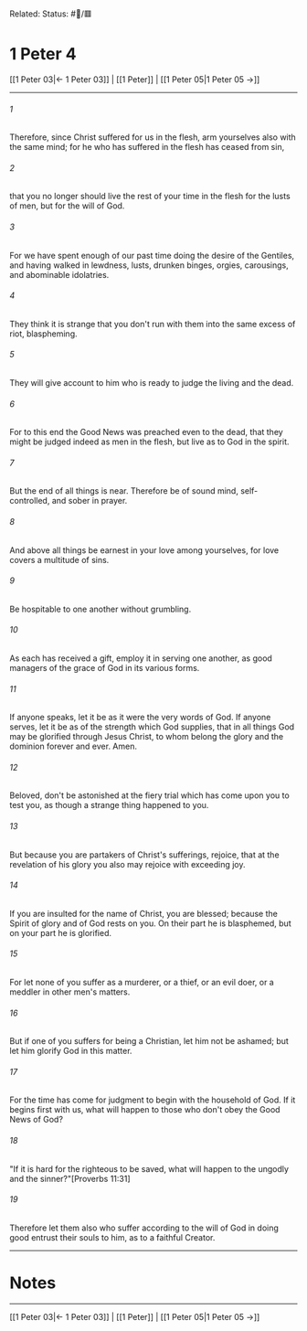 Related:
Status: #📖/🟥
# 1 Peter 4

[[1 Peter 03|← 1 Peter 03]] | [[1 Peter]] | [[1 Peter 05|1 Peter 05 →]]
***



###### 1 
Therefore, since Christ suffered for us in the flesh, arm yourselves also with the same mind; for he who has suffered in the flesh has ceased from sin, 

###### 2 
that you no longer should live the rest of your time in the flesh for the lusts of men, but for the will of God. 

###### 3 
For we have spent enough of our past time doing the desire of the Gentiles, and having walked in lewdness, lusts, drunken binges, orgies, carousings, and abominable idolatries. 

###### 4 
They think it is strange that you don't run with them into the same excess of riot, blaspheming. 

###### 5 
They will give account to him who is ready to judge the living and the dead. 

###### 6 
For to this end the Good News was preached even to the dead, that they might be judged indeed as men in the flesh, but live as to God in the spirit. 

###### 7 
But the end of all things is near. Therefore be of sound mind, self-controlled, and sober in prayer. 

###### 8 
And above all things be earnest in your love among yourselves, for love covers a multitude of sins. 

###### 9 
Be hospitable to one another without grumbling. 

###### 10 
As each has received a gift, employ it in serving one another, as good managers of the grace of God in its various forms. 

###### 11 
If anyone speaks, let it be as it were the very words of God. If anyone serves, let it be as of the strength which God supplies, that in all things God may be glorified through Jesus Christ, to whom belong the glory and the dominion forever and ever. Amen. 

###### 12 
Beloved, don't be astonished at the fiery trial which has come upon you to test you, as though a strange thing happened to you. 

###### 13 
But because you are partakers of Christ's sufferings, rejoice, that at the revelation of his glory you also may rejoice with exceeding joy. 

###### 14 
If you are insulted for the name of Christ, you are blessed; because the Spirit of glory and of God rests on you. On their part he is blasphemed, but on your part he is glorified. 

###### 15 
For let none of you suffer as a murderer, or a thief, or an evil doer, or a meddler in other men's matters. 

###### 16 
But if one of you suffers for being a Christian, let him not be ashamed; but let him glorify God in this matter. 

###### 17 
For the time has come for judgment to begin with the household of God. If it begins first with us, what will happen to those who don't obey the Good News of God? 

###### 18 
"If it is hard for the righteous to be saved, what will happen to the ungodly and the sinner?"<crossref intro="4:18">[Proverbs 11:31]</crossref> 

###### 19 
Therefore let them also who suffer according to the will of God in doing good entrust their souls to him, as to a faithful Creator.

---
# Notes


***
[[1 Peter 03|← 1 Peter 03]] | [[1 Peter]] | [[1 Peter 05|1 Peter 05 →]]
